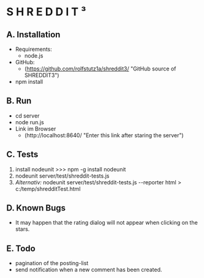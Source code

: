 # S H R E D D I T ³

## A. Installation

* Requirements:
    * node.js
* GitHub:
    * (https://github.com/rolfstutz1a/shreddit3/ "GitHub source of SHREDDIT3")
* npm install

## B. Run

* cd server
* node run.js
* Link im Browser
    * (http://localhost:8640/ "Enter this link after staring the server")

## C. Tests

1. install nodeunit >>> npm -g install nodeunit
2. nodeunit server/test/shreddit-tests.js
3. *Alternativ:*  nodeunit server/test/shreddit-tests.js --reporter html  > c:/temp/shredditTest.html


## D. Known Bugs

* It may happen that the rating dialog will not appear when clicking on the stars.

## E. Todo

* pagination of the posting-list
* send notification when a new comment has been created.
